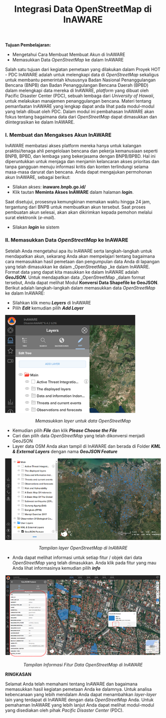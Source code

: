 ﻿---
title: Integrasi Data OpenStreetMap di InAWARE
weight: 1
---

**Tujuan Pembelajaran:**

*   Mengetahui Cara Membuat Membuat Akun di InAWARE
*   Memasukkan Data _OpenStreetMap_ ke dalam InAWARE

Salah satu tujuan dari kegiatan pemetaan yang dilakukan dalam Proyek HOT - PDC InAWARE adalah untuk melengkapi data di _OpenStreetMap_ sekaligus untuk membantu pemerintah khususnya Badan Nasional Penanggulangan Bencana (BNPB) dan Badan Penanggulangan Bencana Daerah (BPBD) dalam melengkapi data mereka di InAWARE, _platform_ yang dibuat oleh Pacific Disaster Center (PDC), sebuah lembaga dari _University of Hawaii_, untuk melakukan manajemen penanggulangan bencana. Materi tentang pemanfaatan InAWARE yang lengkap dapat anda lihat pada modul-modul yang telah dibuat oleh PDC. Dalam modul ini pembahasan InAWARE akan fokus tentang bagaimana data dari _OpenStreetMap_ dapat dimasukkan dan diintegrasikan ke dalam InAWARE.

### **I. Membuat dan Mengakses Akun InAWARE**

InAWARE membatasi akses platform mereka hanya untuk kalangan praktisi/tenaga ahli pengelolaan bencana dan pekerja kemanusiaan seperti BNPB, BPBD, dan lembaga yang bekerjasama dengan BNPB/BPBD. Hal ini diperuntukkan untuk menjaga dan menjamin kelancaran akses prioritas dan tanpa gangguan menuju informasi kritis dan konten terlindungi selama masa-masa darurat dan bencana. Anda dapat mengajukan permohonan akun InAWARE, sebagai berikut:

*   Silakan akses: **inaware.bnpb.go.id/**
*   Klik tautan **Meminta Akses InAWARE** dalam halaman **_login_**.

Saat disetujui, prosesnya kemungkinan memakan waktu hingga 24 jam, tergantung dari BNPB untuk membuatkan akun tersebut. Saat proses pembuatan akun selesai, akan akan dikirimkan kepada pemohon melalui surat elektronik (_e-mail_).

*  Silakan **_login_** ke sistem

### **II. Memasukkan Data _OpenStreetMap_ ke InAWARE**

Setelah Anda mengetahui apa itu InAWARE serta langkah-langkah untuk mendapatkan akun, sekarang Anda akan mempelajari tentang bagaimana cara memasukkan hasil pemetaan dan pengumpulan data Anda di lapangan yang telah dimasukkan ke dalam _OpenStreetMap _ke dalam InAWARE. Format data yang dapat kita masukkan ke dalam InAWARE adalah **_GeoJSON._** Untuk mendapatkan data _OpenStreetMap _dalam format tersebut, Anda dapat melihat Modul **Konversi Data Shapefile ke GeoJSON**. Berikut adalah langkah-langkah dalam memasukkan data _OpenStreetMap_ ke dalam InAWARE:

*   Silahkan klik menu **_Layers_** di InAWARE
*   Pilih **_Edit_** kemudian pilih **_Add Layer_**

![Memasukkan layer untuk data OpenStreetMap](/pages/08-OSM-Data-Integration-to-InAWARE/01-Integrasi-OSM-ke-InAWARE/images/0101_osm_to_inaware.png "Memasukkan layer untuk data OpenStreetMap")
<p align="center"><i>Memasukkan layer untuk data OpenStreetMap</i></p>

*   Kemudian pilih **_File_** dan klik **_Please Choose the File_**
*   Cari dan pilih data _OpenStreetMap_ yang telah dikonversi menjadi GeoJSON
*   Layer data OSM Anda akan tampil di InAWARE dan berada di Folder **_KML & External Layers_** dengan nama **_GeoJSON_ _Feature_**

![Tampilan layer OpenStreetMap di InAWARE](/pages/08-OSM-Data-Integration-to-InAWARE/01-Integrasi-OSM-ke-InAWARE/images/0102_osm_to_inaware.png "Tampilan layer OpenStreetMap di InAWARE")
<p align="center"><i>Tampilan layer OpenStreetMap di InAWARE</i></p>

*   Anda dapat melihat informasi untuk setiap fitur / objek dari data _OpenStreetMap_ yang telah dimasukkan. Anda klik pada fitur yang mau Anda lihat informasinya kemudian pilih **_info_**

![Tampilan Informasi Fitur Data OpenStreetMap di InAWARE](/pages/08-OSM-Data-Integration-to-InAWARE/01-Integrasi-OSM-ke-InAWARE/images/0103_osm_to_inaware.png "Tampilan Informasi Fitur Data OpenStreetMap di InAWARE")
<p align="center"><i>Tampilan Informasi Fitur Data OpenStreetMap di InAWARE</i></p>

**RINGKASAN**

Selamat Anda telah memahami tentang InAWARE dan bagaimana memasukkan hasil kegiatan pemetaan Anda ke dalamnya. Untuk analisa kebencanaan yang lebih mendalam Anda dapat menambahkan _layer-layer_ lain yang terdapat di InAWARE dengan data _OpenStreetMap_ Anda. Untuk pemahaman InAWARE yang lebih lanjut Anda dapat melihat modul-modul yang disediakan oleh pihak _Pacific Disaster Center_ (PDC).

